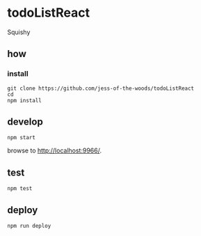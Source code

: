 
# todoListReact

Squishy

## how

### install

```
git clone https://github.com/jess-of-the-woods/todoListReact
cd 
npm install
```

## develop

```
npm start
```

browse to <http://localhost:9966/>.

## test

```
npm test
```

## deploy

```
npm run deploy
```
